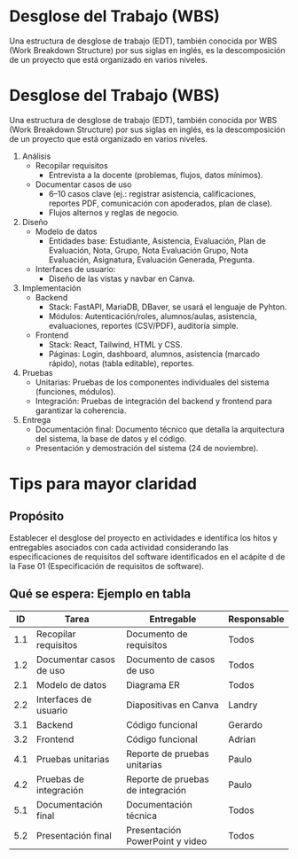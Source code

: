 # Desglose del Trabajo (WBS)
Una estructura de desglose de trabajo (EDT), también conocida por WBS (Work Breakdown Structure) por sus siglas en inglés, es la descomposición de un proyecto que está organizado en varios niveles.
# Desglose del Trabajo (WBS)
Una estructura de desglose de trabajo (EDT), también conocida por WBS (Work Breakdown Structure) por sus siglas en inglés, es la descomposición de un proyecto que está organizado en varios niveles.
1. Análisis
   - Recopilar requisitos
      - Entrevista a la docente (problemas, flujos, datos mínimos).
   - Documentar casos de uso
      - 6–10 casos clave (ej.: registrar asistencia, calificaciones, reportes PDF, comunicación con apoderados, plan de clase).
      - Flujos alternos y reglas de negocio.
2. Diseño
   - Modelo de datos
      - Entidades base: Estudiante, Asistencia, Evaluación, Plan de Evaluación, Nota, Grupo, Nota Evaluación Grupo, Nota Evaluación, Asignatura, Evaluación Generada, Pregunta.
   - Interfaces de usuario:
      - Diseño de las vistas y navbar en Canva.
3. Implementación
   - Backend
      - Stack: FastAPI, MariaDB, DBaver, se usará el lenguaje de Pyhton.
      - Módulos: Autenticación/roles, alumnos/aulas, asistencia, evaluaciones, reportes (CSV/PDF), auditoría simple.
   - Frontend
      - Stack: React, Tailwind, HTML y CSS.
      - Páginas: Login, dashboard, alumnos, asistencia (marcado rápido), notas (tabla editable), reportes.
4. Pruebas
      - Unitarias: Pruebas de los componentes individuales del sistema (funciones, módulos).
      - Integración: Pruebas de integración del backend y frontend para garantizar la coherencia.
5. Entrega
      - Documentación final: Documento técnico que detalla la arquitectura del sistema, la base de          datos y el código.
      - Presentación y demostración del sistema (24 de noviembre).
  



# Tips para mayor claridad

## Propósito
Establecer el desglose del proyecto en actividades e identifica los hitos y entregables asociados con cada actividad considerando las especificaciones de requisitos del software identificados en el acápite d de la Fase 01 (Especificación de requisitos de software).

## Qué se espera: Ejemplo en tabla
| ID | Tarea | Entregable | Responsable |
|----|-------|------------|-------------|
| 1.1 | Recopilar requisitos | Documento de requisitos | Todos |
| 1.2 | Documentar casos de uso | Documento de casos de uso | Todos |
| 2.1 | Modelo de datos | Diagrama ER | Todos |
| 2.2 | Interfaces de usuario | Diapositivas en Canva | Landry |
| 3.1 | Backend | Código funcional | Gerardo |
| 3.2 | Frontend | Código funcional | Adrian |
| 4.1 | Pruebas unitarias | Reporte de pruebas unitarias | Paulo |
| 4.2 | Pruebas de integración | Reporte de pruebas de integración | Paulo |
| 5.1 | Documentación final | Documentación técnica | Todos |
| 5.2 | Presentación final | Presentación PowerPoint y video | Todos |
